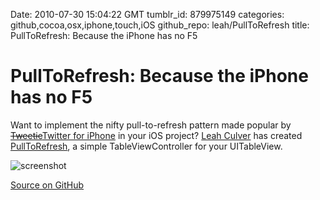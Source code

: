 Date: 2010-07-30 15:04:22 GMT
tumblr_id: 879975149
categories: github,cocoa,osx,iphone,touch,iOS
github_repo: leah/PullToRefresh
title: PullToRefresh: Because the iPhone has no F5

# PullToRefresh: Because the iPhone has no F5

Want to implement the nifty pull-to-refresh pattern made popular by [<del>Tweetie</del>Twitter for iPhone](http://blog.twitter.com/2010/05/twitter-for-iphone.html) in your iOS project? [Leah Culver](http://leahculver.com) has created [PullToRefresh](http://github.com/leah/PullToRefresh), a simple TableViewController for your UITableView.

![screenshot](http://s3.amazonaws.com/leah.baconfile.com/blog/refresh-small-1.png)

[Source on GitHub](http://github.com/leah/PullToRefresh)
